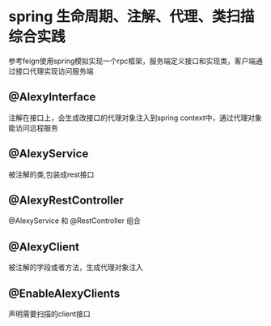 # spring 生命周期、注解、代理、类扫描综合实践
参考feign使用spring模拟实现一个rpc框架，服务端定义接口和实现类，客户端通过接口代理实现访问服务端

## @AlexyInterface
注解在接口上，会生成改接口的代理对象注入到spring context中，通过代理对象能访问远程服务

## @AlexyService
被注解的类,包装成rest接口

## @AlexyRestController
@AlexyService 和 @RestController 组合

## @AlexyClient
被注解的字段或者方法，生成代理对象注入

## @EnableAlexyClients
声明需要扫描的client接口

